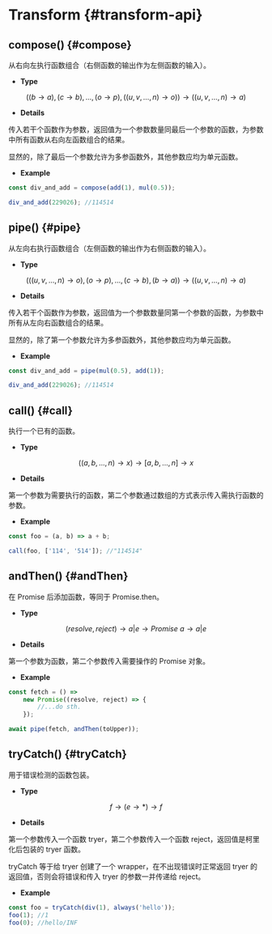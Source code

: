 # Transform {#transform-api}

## compose() {#compose}

从右向左执行函数组合（右侧函数的输出作为左侧函数的输入）。

-   **Type**

$$((b\to a),(c \to b),...,(o\to p),((u,v,...,n)\to o))\to ((u,v,...,n)\to a)$$

-   **Details**

传入若干个函数作为参数，返回值为一个参数数量同最后一个参数的函数，为参数中所有函数从右向左函数组合的结果。

显然的，除了最后一个参数允许为多参函数外，其他参数应均为单元函数。

-   **Example**

```js
const div_and_add = compose(add(1), mul(0.5));

div_and_add(229026); //114514
```

## pipe() {#pipe}

从左向右执行函数组合（左侧函数的输出作为右侧函数的输入）。

-   **Type**

$$(((u,v,...,n)\to o),(o\to p),...,(c \to b),(b\to a))\to ((u,v,...,n)\to a)$$

-   **Details**

传入若干个函数作为参数，返回值为一个参数数量同第一个参数的函数，为参数中所有从左向右函数组合的结果。

显然的，除了第一个参数允许为多参函数外，其他参数应均为单元函数。

-   **Example**

```js
const div_and_add = pipe(mul(0.5), add(1));

div_and_add(229026); //114514
```

## call() {#call}

执行一个已有的函数。

-   **Type**

$$((a,b,...,n)\to x)\to [a,b,...,n]\to x$$

-   **Details**

第一个参数为需要执行的函数，第二个参数通过数组的方式表示传入需执行函数的参数。

-   **Example**

```js
const foo = (a, b) => a + b;

call(foo, ['114', '514']); //"114514"
```

## andThen() {#andThen}

在 Promise 后添加函数，等同于 Promise.then。

-   **Type**

$$(resolve,reject)\to a|e\to Promise\ a\to a|e$$

-   **Details**

第一个参数为函数，第二个参数传入需要操作的 Promise 对象。

-   **Example**

```js
const fetch = () =>
	new Promise((resolve, reject) => {
		//...do sth.
	});

await pipe(fetch, andThen(toUpper));
```

## tryCatch() {#tryCatch}

用于错误检测的函数包装。

-   **Type**

$$f\to (e\to *)\to f$$

-   **Details**

第一个参数传入一个函数 tryer，第二个参数传入一个函数 reject，返回值是柯里化后包装的 tryer 函数。

tryCatch 等于给 tryer 创建了一个 wrapper，在不出现错误时正常返回 tryer 的返回值，否则会将错误和传入 tryer 的参数一并传递给 reject。

-   **Example**

```js
const foo = tryCatch(div(1), always('hello'));
foo(1); //1
foo(0); //hello/INF
```

